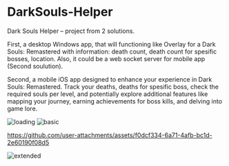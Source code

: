 # DarkSouls-Helper
Dark Souls Helper – project from 2 solutions.

First, a desktop Windows app, that will functioning like Overlay for a Dark Souls: Remastered with information: death count, death count for spesific bosses, location.
Also, it could be a web socket server for mobile app (Second soulution).

Second, a mobile iOS app designed to enhance your experience in Dark Souls: Remastered. Track your deaths, deaths for spesific boss, check the required souls per level, and potentially explore additional features like mapping your journey, earning achievements for boss kills, and delving into game lore.

![loading](https://github.com/user-attachments/assets/e0b617ee-1942-4443-900b-7b7fd56a8843)
![basic](https://github.com/user-attachments/assets/d7ecc6ee-f356-4e7a-b34c-f9746358e186)

https://github.com/user-attachments/assets/f0dcf334-6a71-4afb-bc1d-2e60190f08d5

![extended](https://github.com/user-attachments/assets/76f7e318-2225-465c-907e-178e88db6dd6)
